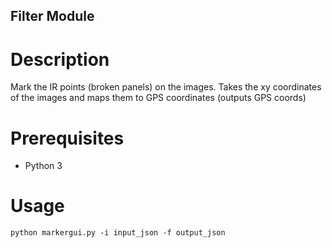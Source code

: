 Filter Module
---
# Description
Mark the IR points (broken panels) on the images. Takes the xy coordinates of the images and maps them to GPS coordinates
(outputs GPS coords)

# Prerequisites
- Python 3

# Usage
`python markergui.py -i input_json -f output_json`
